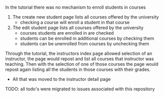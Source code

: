 In the tutorial there was no mechanism to enroll students in courses

1. The create new student page lists all courses offered by the university
    * checking a course will enroll a student in that course
2. The edit student page lists all courses offered by the university
    * courses students are enrolled in are checked
    * students can be enrolled in additional courses by checking them
    * students can be unenrolled from courses by unchecking them
    
Through the tutorial, the instructors index page allowed selection of an instructor, the page would repost and list all courses that instructor was teaching.  Then with the selection of one of those courses the page would repost again listing all the students in those courses with their grades.
* All that was moved to the instructor detail page

TODO: all todo's were migrated to issues associated with this repository
